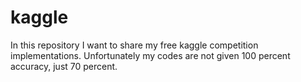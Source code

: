# kaggle
In this repository I want to share my free kaggle competition implementations. Unfortunately my codes are not given 100 percent accuracy, just 70 percent. 
